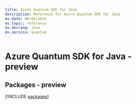 ```yaml
---
title: Azure Quantum SDK for Java
description: Reference for Azure Quantum SDK for Java
ms.date: 06/06/2025
ms.topic: reference
ms.devlang: java
ms.service: quantum
---
```

# Azure Quantum SDK for Java - preview
## Packages - preview
[!INCLUDE [packages](quantum-index.md)]